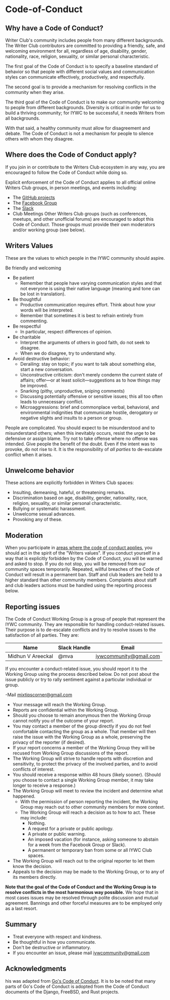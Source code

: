 # Code-of-Conduct

## Why have a Code of Conduct?

Writer Club's community includes people from many different backgrounds. The Writer Club contributors are committed to providing a friendly, safe, and welcoming environment for all, regardless of age, disability, gender, nationality, race, religion, sexuality, or similar personal characteristic.

The first goal of the Code of Conduct is to specify a baseline standard of behavior so that people with different social values and communication styles can communicate effectively, productively, and respectfully.

The second goal is to provide a mechanism for resolving conflicts in the community when they arise.

The third goal of the Code of Conduct is to make our community welcoming to people from different backgrounds. Diversity is critical in order for us to build a thriving community; for IYWC to be successful, it needs Writers from all backgrounds.

With that said, a healthy community must allow for disagreement and debate. The Code of Conduct is not a mechanism for people to silence others with whom they disagree.

## Where does the Code of Conduct apply?

If you join in or contribute to the Writers Club ecosystem in any way, you are encouraged to follow the Code of Conduct while doing so.

Explicit enforcement of the Code of Conduct applies to all official online Writers Club groups, in person meetings, and events including:

- The [GitHub projects](https://github.com/IYWC)
- The [Facebook Group](https://www.facebook.com/groups/1776193916006845/)
- The [Slack](workshops/slack/)
- Club Meetings
Other Writers Club groups (such as conferences, meetups, and other unofficial forums) are encouraged to adopt this Code of Conduct. Those groups must provide their own moderators and/or working group (see below).

## Writers Values

These are the values to which people in the IYWC community should aspire.

 Be friendly and welcoming
- Be patient
  - Remember that people have varying communication styles and that not everyone is using their native language (meaning and tone can be lost in translation).
- Be thoughtful
  - Productive communication requires effort. Think about how your words will be interpreted.
  - Remember that sometimes it is best to refrain entirely from commenting.
- Be respectful
  - In particular, respect differences of opinion.
- Be charitable
  - Interpret the arguments of others in good faith, do not seek to disagree.
  - When we do disagree, try to understand why.
- Avoid destructive behavior:
  - Derailing: stay on topic; if you want to talk about something else, start a new conversation.
  - Unconstructive criticism: don't merely condemn the current state of affairs; offer—or at least solicit—suggestions as to how things may be improved.
  - Snarking (pithy, unproductive, sniping comments)
  - Discussing potentially offensive or sensitive issues; this all too often leads to unnecessary conflict.
  - Microaggressions: brief and commonplace verbal, behavioral, and environmental indignities that communicate hostile, derogatory or negative slights and insults to a person or group.

People are complicated. You should expect to be misunderstood and to misunderstand others; when this inevitably occurs, resist the urge to be defensive or assign blame. Try not to take offense where no offense was intended. Give people the benefit of the doubt. Even if the intent was to provoke, do not rise to it. It is the responsibility of _all parties_ to de-escalate conflict when it arises.


## Unwelcome behavior

These actions are explicitly forbidden in Writers Club spaces:

- Insulting, demeaning, hateful, or threatening remarks.
- Discrimination based on age, disability, gender, nationality, race, religion, sexuality, or similar personal characteristic.
- Bullying or systematic harassment.
- Unwelcome sexual advances.
- Provoking any of these.

## Moderation

When you participate in [areas where the code of conduct applies](#where-does-the-code-of-conduct-apply), you should act in the spirit of the "Writers values". If you conduct yourself in a way that is explicitly forbidden by the Code of Conduct, you will be warned and asked to stop. If you do not stop, you will be removed from our community spaces temporarily. Repeated, willful breaches of the Code of Conduct will result in a permanent ban. Staff and club leaders are held to a higher standard than other community members. Complaints about staff and club leaders actions must be handled using the reporting process below.

## Reporting issues

The Code of Conduct Working Group is a group of people that represent the IYWC community. They are responsible for handling conduct-related issues. Their purpose is to de-escalate conflicts and try to resolve issues to the satisfaction of all parties. They are:

| Name                | Slack Handle | Email                 |
| ------------------- | ------------ | --------------------- |
|  Midhun V Areeckal  |     @mva     | iywcommunity@gmail.com|

                 		            
	                         
If you encounter a conduct-related issue, you should report it to the Working Group using the process described below. Do not post about the issue publicly or try to rally sentiment against a particular individual or group.

-Mail mixtipscorner@gmail.com
 - Your message will reach the Working Group.
  - Reports are confidential within the Working Group.
  - Should you choose to remain anonymous then the Working Group cannot notify you of the outcome of your report.
  - You may contact a member of the group directly if you do not feel comfortable contacting the group as a whole. That member will then raise the issue with the Working Group as a whole, preserving the privacy of the reporter (if desired).
  - If your report concerns a member of the Working Group they will be recused from Working Group discussions of the report.
  - The Working Group will strive to handle reports with discretion and sensitivity, to protect the privacy of the involved parties, and to avoid conflicts of interest.
- You should receive a response within 48 hours (likely sooner). (Should you choose to contact a single Working Group member, it may take longer to receive a response.)
- The Working Group will meet to review the incident and determine what happened.
  - With the permission of person reporting the incident, the Working Group may reach out to other community members for more context.
  - The Working Group will reach a decision as to how to act. These may include:
    - Nothing.
    - A request for a private or public apology.
    - A private or public warning.
    - An imposed vacation (for instance, asking someone to abstain for a week
      from the Facebook Group or Slack).
    - A permanent or temporary ban from some or all IYWC Club spaces.
- The Working Group will reach out to the original reporter to let them know the decision.
- Appeals to the decision may be made to the Working Group, or to any of its members directly.

**Note that the goal of the Code of Conduct and the Working Group is to resolve conflicts in the most harmonious way possible.** We hope that in most cases issues may be resolved through polite discussion and mutual agreement. Bannings and other forceful measures are to be employed only as a last resort.

## Summary

- Treat everyone with respect and kindness.
- Be thoughtful in how you communicate.
- Don't be destructive or inflammatory.
- If you encounter an issue, please mail iywcommunity@gmail.com
## Acknowledgments

his was adapted from [Go's Code of Conduct](https://github.com/golang/go/commit/aa487e66f869785837275ee20441a53888a51bb2). It is to be noted that many parts of Go's Code of Conduct is adopted from the Code of Conduct documents of the Django, FreeBSD, and Rust projects.

